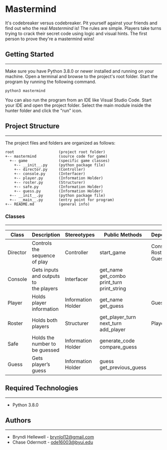# Mastermind
It's codebreaker versus codebreaker. Pit yourself against your friends 
and find out who the real <i>Mastermind</i> is! The rules are simple. 
Players take turns trying to crack their secret code using logic and visual 
hints. The first person to prove they're a mastermind wins!

## Getting Started
---
Make sure you have Python 3.8.0 or newer installed and running on your machine. 
Open a terminal and browse to the project's root folder. Start the program by 
running the following command.
```
python3 mastermind 
```
You can also run the program from an IDE like Visual Studio Code. Start your IDE 
and open the project folder. Select the main module inside the hunter folder and 
click the "run" icon.

## Project Structure
---
The project files and folders are organized as follows:
```
root                    (project root folder)
+-- mastermind          (source code for game)
  +-- game              (specific game classes)
    +-- __init__.py     (python package file)
    +-- director.py     (Controller)
    +-- console.py      (Interfacer)
    +-- player.py       (Information Holder)
    +-- roster.py       (Structurer)
    +-- safe.py         (Information Holder)
    +-- guess.py        (Information Holder)
  +-- __init__.py       (python package file)
  +-- __main__.py       (entry point for program)
+-- README.md           (general info)
```

### Classes
---
| **Class** | **Description**                           | **Stereotypes**    | **Public Methods**                                      | **Dependencies**             |
| --------- | ----------------------------------------- | ------------------ | ------------------------------------------------------- | ---------------------------- |
| Director  | Controls the sequence of play             | Controller         | start\_game                                             | Console, Roster, Safe, Guess |
| Console   | Gets inputs and outputs to<br>the players | Interfacer         | get\_name<br>get\_combo<br>print\_turn<br>print\_string |                              |
| Player    | Holds player information                  | Information Holder | get\_name<br>get\_guess                                 | Guess                        |
| Roster    | Holds both players                        | Structurer         | get\_player\_turn<br>next\_turn<br>add\_player          | Player                       |
| Safe      | Holds the number to be guessed            | Information Holder | generate\_code<br>compare\_guess                        |                              |
| Guess     | Gets player’s guess                       | Information Holder | guess<br>get\_previous\_guess                           |                              |

## Required Technologies
---
* Python 3.8.0

## Authors
---
* Bryndi Hellewell - brynlol12@gmail.com
* Chase Odermott - ode16003@byui.edu 
